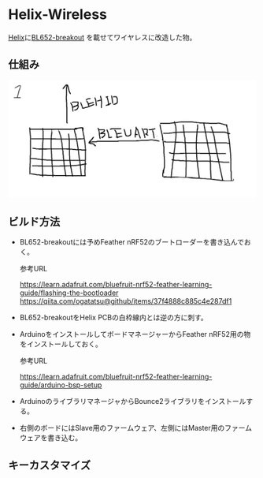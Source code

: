 # Helix-Wireless

[Helix](https://github.com/MakotoKurauchi/helix)に[BL652-breakout](https://github.com/ogatatsu/BL652-breakout)
を載せてワイヤレスに改造した物。

## 仕組み
![1](./images/1.jpg)

## ビルド方法
- BL652-breakoutには予めFeather nRF52のブートローダーを書き込んでおく。

  参考URL
  
  https://learn.adafruit.com/bluefruit-nrf52-feather-learning-guide/flashing-the-bootloader
  https://qiita.com/ogatatsu@github/items/37f4888c885c4e287df1

- BL652-breakoutをHelix PCBの白枠線内とは逆の方に刺す。

- ArduinoをインストールしてボードマネージャーからFeather nRF52用の物をインストールしておく。

  参考URL

  https://learn.adafruit.com/bluefruit-nrf52-feather-learning-guide/arduino-bsp-setup

- ArduinoのライブラリマネージャからBounce2ライブラリをインストールする。
- 右側のボードにはSlave用のファームウェア、左側にはMaster用のファームウェアを書き込む。

## キーカスタマイズ
